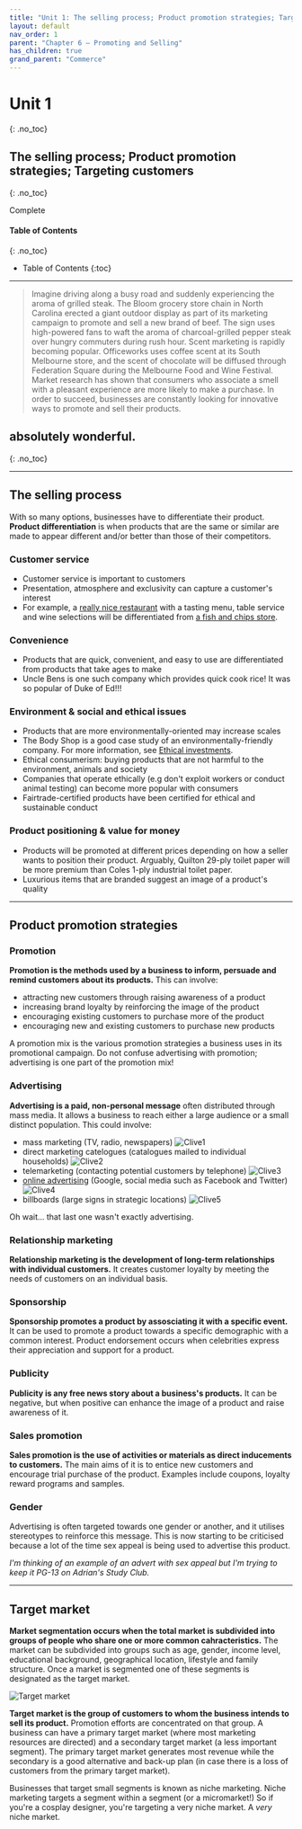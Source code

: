 ```yaml
---
title: "Unit 1: The selling process; Product promotion strategies; Targeting customers"
layout: default
nav_order: 1
parent: "Chapter 6 – Promoting and Selling"
has_children: true
grand_parent: "Commerce"
---
```


# Unit 1
{: .no_toc}
## The selling process; Product promotion strategies; Targeting customers
{: .no_toc}

<label class="label label-green">Complete</label>

#### Table of Contents
{: .no_toc}

* Table of Contents
{:toc}

***

> Imagine driving along a busy road and suddenly experiencing the aroma of grilled steak. The Bloom grocery store chain in North Carolina erected a giant outdoor display as part of its marketing campaign to promote and sell a new brand of beef. The sign uses high-powered fans to waft the aroma of charcoal-grilled pepper steak over hungry commuters during rush hour. Scent marketing is rapidly becoming popular. Officeworks uses coffee scent at its South Melbourne store, and the scent of chocolate will be diffused through Federation Square during the Melbourne Food and Wine Festival. Market research has shown that consumers who associate a smell with a pleasant experience are more likely to make a purchase. In order to succeed, businesses are constantly looking for innovative ways to promote and sell their products.

## absolutely wonderful.
{: .no_toc}

***

## The selling process

With so many options, businesses have to differentiate their product. **Product differentiation** is when products that are the same or similar are made to appear different and/or better than those of their competitors.

### Customer service
- Customer service is important to customers
- Presentation, atmosphere and exclusivity can capture a customer's interest
- For example, a [really nice restaurant](https://pilu.com.au) with a tasting menu, table service and wine selections will be differentiated from [a fish and chips store](http://www.blackheathfishandchips.com.au/).

### Convenience
- Products that are quick, convenient, and easy to use are differentiated from products that take ages to make
- Uncle Bens is one such company which provides quick cook rice! It was so popular of Duke of Ed!!!

### Environment & social and ethical issues
- Products that are more environmentally-oriented may increase scales
- The Body Shop is a good case study of an environmentally-friendly company. For more information, see [Ethical investments](ch5/unit1.html#case-study-1).
- Ethical consumerism: buying products that are not harmful to the environment, animals and society 
- Companies that operate ethically (e.g don't exploit workers or conduct animal testing) can become more popular with consumers
- Fairtrade-certified products have been certified for ethical and sustainable conduct

### Product positioning & value for money
- Products will be promoted at different prices depending on how a seller wants to position their product. Arguably, Quilton 29-ply toilet paper will be more premium than Coles 1-ply industrial toilet paper.
- Luxurious items that are branded suggest an image of a product's quality

***

## Product promotion strategies

### Promotion

**Promotion is the methods used by a business to inform, persuade and remind customers about its products.** This can involve:
- attracting new customers through raising awareness of a product
- increasing brand loyalty by reinforcing the image of the product
- encouraging existing customers to purchase more of the product
- encouraging new and existing customers to purchase new products

A promotion mix is the various promotion strategies a business uses in its promotional campaign. Do not confuse advertising with promotion; advertising is one part of the promotion mix!

### Advertising

**Advertising is a paid, non-personal message** often distributed through mass media. It allows a business to reach either a large audience or a small distinct population. This could involve:
- mass marketing (TV, radio, newspapers)
![Clive1](https://pbs.twimg.com/media/D489hxpUIAA3NcK.jpg)
- direct marketing catelogues (catalogues mailed to individual households)
![Clive2](https://www.unitedaustraliaparty.org.au/wp-content/uploads/2019/04/QLD-DICKSON-1.jpg)
- telemarketing (contacting potential customers by telephone)
![Clive3](https://www.abc.net.au/news/image/10709112-3x2-700x467.jpg)
- [online advertising](https://www.abc.net.au/news/science/2019-05-22/clive-palmer-election-advertising-google-facebook-transparency/11133596) (Google, social media such as Facebook and Twitter)
![Clive4](https://www.abc.net.au/cm/lb/11133832/data/jewels-fantasy-data.jpg)
- billboards (large signs in strategic locations)
![Clive5](https://www.pedestrian.tv/content/uploads/2019/05/dsfgfhgs-637x397.jpg)

Oh wait... that last one wasn't exactly advertising.

### Relationship marketing

**Relationship marketing is the development of long-term relationships with individual customers.** It creates customer loyalty by meeting the needs of customers on an individual basis.

### Sponsorship

**Sponsorship promotes a product by assosciating it with a specific event.** It can be used to promote a product towards a specific demographic with a common interest. Product endorsement occurs when celebrities express their appreciation and support for a product.

### Publicity

**Publicity is any free news story about a business's products.** It can be negative, but when positive can enhance the image of a product and raise awareness of it.

### Sales promotion

**Sales promotion is the use of activities or materials as direct inducements to customers.** The main aims of it is to entice new customers and encourage trial purchase of the product. Examples include coupons, loyalty reward programs and samples.

### Gender

Advertising is often targeted towards one gender or another, and it utilises stereotypes to reinforce this message. This is now starting to be criticised because a lot of the time sex appeal is being used to advertise this product.

*I'm thinking of an example of an advert with sex appeal but I'm trying to keep it PG-13 on Adrian's Study Club.*

***

## Target market

**Market segmentation occurs when the total market is subdivided into groups of people who share one or more common cahracteristics.** The market can be subdivided into groups such as age, gender, income level, educational background, geographical location, lifestyle and family structure. Once a market is segmented one of these segments is designated as the target market.

![Target market](http://content.jacplus.com.au/secure/ebooks/11184/1118401042/images/06_source-12.jpg)

**Target market is the group of customers to whom the business intends to sell its product.** Promotion efforts are concentrated on that group. A business can have a primary target market (where most marketing resources are directed) and a secondary target market (a less important segment). The primary target market generates most revenue while the secondary is a good alternative and back-up plan (in case there is a loss of customers from the primary target market).

Businesses that target small segments is known as niche marketing. Niche marketing targets a segment within a segment (or a micromarket!) So if you're a cosplay designer, you're targeting a very niche market. A *very* niche market.
